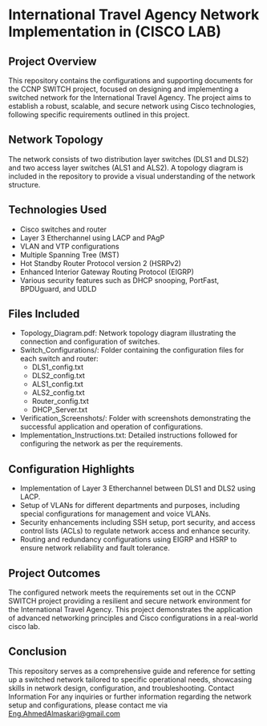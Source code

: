 # International Travel Agency Network Implementation in (CISCO LAB) 
## Project Overview
This repository contains the configurations and supporting documents for the CCNP SWITCH project, focused on designing and implementing a switched network for the International Travel Agency. The project aims to establish a robust, scalable, and secure network using Cisco technologies, following specific requirements outlined in this project.
## Network Topology
The network consists of two distribution layer switches (DLS1 and DLS2) and two access layer switches (ALS1 and ALS2). A topology diagram is included in the repository to provide a visual understanding of the network structure.
## Technologies Used
* Cisco switches and router
* Layer 3 Etherchannel using LACP and PAgP
* VLAN and VTP configurations
* Multiple Spanning Tree (MST)
* Hot Standby Router Protocol version 2 (HSRPv2)
* Enhanced Interior Gateway Routing Protocol (EIGRP)
* Various security features such as DHCP snooping, PortFast, BPDUguard, and UDLD
## Files Included
* Topology_Diagram.pdf: Network topology diagram illustrating the connection and configuration of switches.
* Switch_Configurations/: Folder containing the configuration files for each switch and router: 
  * DLS1_config.txt
  * DLS2_config.txt
  * ALS1_config.txt
  * ALS2_config.txt
  * Router_config.txt
  * DHCP_Server.txt
* Verification_Screenshots/: Folder with screenshots demonstrating the successful application and operation of configurations.
* Implementation_Instructions.txt: Detailed instructions followed for configuring the network as per the requirements.
## Configuration Highlights
* Implementation of Layer 3 Etherchannel between DLS1 and DLS2 using LACP.
* Setup of VLANs for different departments and purposes, including special configurations for management and voice VLANs.
* Security enhancements including SSH setup, port security, and access control lists (ACLs) to regulate network access and enhance security.
* Routing and redundancy configurations using EIGRP and HSRP to ensure network reliability and fault tolerance.
## Project Outcomes
The configured network meets the requirements set out in the CCNP SWITCH project providing a resilient and secure network environment for the International Travel Agency. This project demonstrates the application of advanced networking principles and Cisco configurations in a real-world cisco lab.
## Conclusion
This repository serves as a comprehensive guide and reference for setting up a switched network tailored to specific operational needs, showcasing skills in network design, configuration, and troubleshooting.
Contact Information
For any inquiries or further information regarding the network setup and configurations, please contact me via Eng.AhmedAlmaskari@gmail.com

